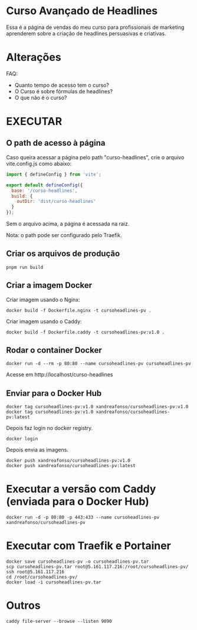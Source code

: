 # Curso Avançado de Headlines

Essa é a página de vendas do meu curso para profissionais de marketing aprenderem sobre a criação de headlines persuasivas e criativas.

# Alterações

FAQ:
- Quanto tempo de acesso tem o curso?
- O Curso é sobre fórmulas de headlines?
- O que não é o curso?


# EXECUTAR

## O path de acesso à página

Caso queira acessar a página pelo path "curso-headlines", crie o arquivo vite.config.js como abaixo:

```javascript
import { defineConfig } from 'vite';

export default defineConfig({
  base: '/curso-headlines',
  build: {
    outDir: 'dist/curso-headlines'
  }
});
```

Sem o arquivo acima, a página é acessada na raiz.

Nota: o path pode ser configurado pelo Traefik.

## Criar os arquivos de produção

```shell
pnpm run build
```

## Criar a imagem Docker

Criar imagem usando o Nginx:

```shell
docker build -f Dockerfile.nginx -t cursoheadlines-pv .
```

Criar imagem usando o Caddy:

```shell
docker build -f Dockerfile.caddy -t cursoheadlines-pv:v1.0 .
```

## Rodar o container Docker

```shell
docker run -d --rm -p 80:80 --name cursoheadlines-pv cursoheadlines-pv
```

Acesse em http://localhost/curso-headlines

## Enviar para o Docker Hub

```shell
docker tag cursoheadlines-pv:v1.0 xandreafonso/cursoheadlines-pv:v1.0
docker tag cursoheadlines-pv:v1.0 xandreafonso/cursoheadlines-pv:latest
```

Depois faz login no docker registry.

```shell
docker login
```

Depois envia as imagens.

```shell
docker push xandreafonso/cursoheadlines-pv:v1.0
docker push xandreafonso/cursoheadlines-pv:latest
```

# Executar a versão com Caddy (enviada para o Docker Hub)

```shell
docker run -d -p 80:80 -p 443:433 --name cursoheadlines-pv xandreafonso/cursoheadlines-pv
```

# Executar com Traefik e Portainer

```shell
docker save cursoheadlines-pv -o cursoheadlines-pv.tar
scp cursoheadlines-pv.tar root@5.161.117.216:/root/cursoheadlines-pv/
ssh root@5.161.117.216
cd /root/cursoheadlines-pv/
docker load -i cursoheadlines-pv.tar
```

# Outros

```shell
caddy file-server --browse --listen 9090
```